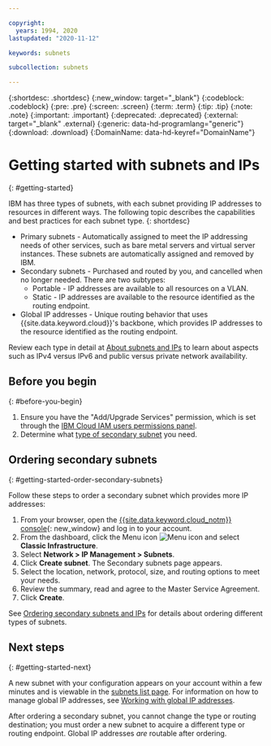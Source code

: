 ```yaml
---

copyright:
  years: 1994, 2020
lastupdated: "2020-11-12"

keywords: subnets

subcollection: subnets

---
```


{:shortdesc: .shortdesc}
{:new_window: target="_blank"}
{:codeblock: .codeblock}
{:pre: .pre}
{:screen: .screen}
{:term: .term}
{:tip: .tip}
{:note: .note}
{:important: .important}
{:deprecated: .deprecated}
{:external: target="_blank" .external}
{:generic: data-hd-programlang="generic"}
{:download: .download}
{:DomainName: data-hd-keyref="DomainName"}


# Getting started with subnets and IPs
{: #getting-started}

IBM has three types of subnets, with each subnet providing IP addresses to resources in different ways. The following topic describes the capabilities and best practices for each subnet type.
{: shortdesc}

* Primary subnets - Automatically assigned to meet the IP addressing needs of other services, such as bare metal servers and virtual server instances. These subnets are automatically assigned and removed by IBM.
* Secondary subnets - Purchased and routed by you, and cancelled when no longer needed. There are two subtypes:
    * Portable - IP addresses are available to all resources on a VLAN.
    * Static - IP addresses are available to the resource identified as the routing endpoint.
* Global IP addresses - Unique routing behavior that uses {{site.data.keyword.cloud}}'s backbone, which provides IP addresses to the resource identified as the routing endpoint.

Review each type in detail at [About subnets and IPs](/docs/subnets?topic=subnets-about-subnets-and-ips) to learn about aspects such as IPv4 versus IPv6 and public versus private network availability.

## Before you begin
{: #before-you-begin}

1. Ensure you have the "Add/Upgrade Services" permission, which is set through the [IBM Cloud IAM users permissions panel](/docs/account?topic=account-mngclassicinfra).
1. Determine what [type of secondary subnet](/docs/subnets?topic=subnets-about-subnets-and-ips#secondary-subnets) you need.

## Ordering secondary subnets
{: #getting-started-order-secondary-subnets}

Follow these steps to order a secondary subnet which provides more IP addresses:

1. From your browser, open the [{{site.data.keyword.cloud_notm}} console](https://{DomainName}/){: new_window} and log in to your account.
1. From the dashboard, click the Menu icon ![Menu icon](../icons/icon_hamburger.svg) and select **Classic Infrastructure**.
1. Select **Network > IP Management > Subnets**.
1. Click **Create subnet**. The Secondary subnets page appears.
1. Select the location, network, protocol, size, and routing options to meet your needs. 
1. Review the summary, read and agree to the Master Service Agreement. 
1. Click **Create**.

See [Ordering secondary subnets and IPs](/docs/subnets?topic=subnets-order-subnets) for details about ordering different types of subnets.

## Next steps
{: #getting-started-next}

A new subnet with your configuration appears on your account within a few minutes and is viewable in the [subnets list page](https://{DomainName}/networking/subnets). For information on how to manage global IP addresses, see [Working with global IP addresses](/docs/subnets?topic=subnets-work-with-global-ip-addresses).

After ordering a secondary subnet, you cannot change the type or routing destination; you must order a new subnet to acquire a different type or routing endpoint. Global IP addresses _are_ routable after ordering. 

